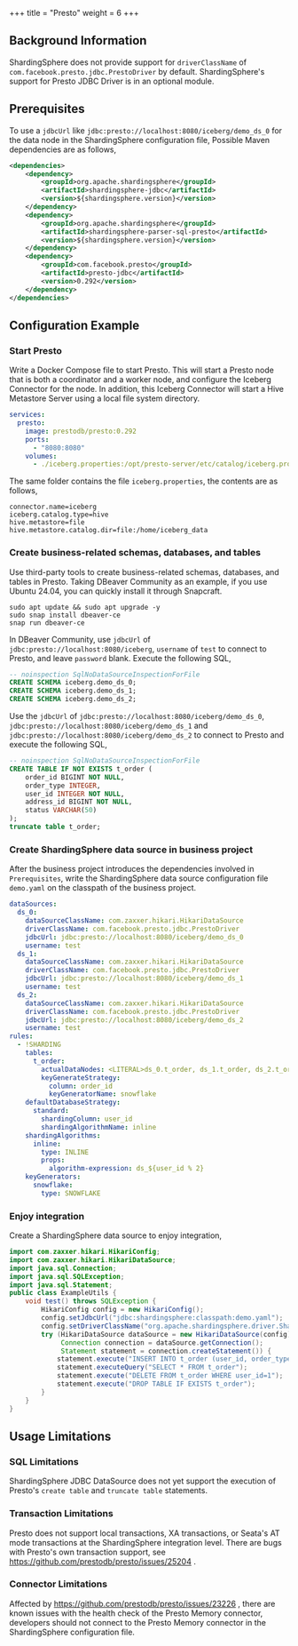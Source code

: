 +++
title = "Presto"
weight = 6
+++

## Background Information

ShardingSphere does not provide support for `driverClassName` of `com.facebook.presto.jdbc.PrestoDriver` by default.
ShardingSphere's support for Presto JDBC Driver is in an optional module.

## Prerequisites

To use a `jdbcUrl` like `jdbc:presto://localhost:8080/iceberg/demo_ds_0` for the data node in the ShardingSphere configuration file,
Possible Maven dependencies are as follows,

```xml
<dependencies>
    <dependency>
        <groupId>org.apache.shardingsphere</groupId>
        <artifactId>shardingsphere-jdbc</artifactId>
        <version>${shardingsphere.version}</version>
    </dependency>
    <dependency>
        <groupId>org.apache.shardingsphere</groupId>
        <artifactId>shardingsphere-parser-sql-presto</artifactId>
        <version>${shardingsphere.version}</version>
    </dependency>
    <dependency>
        <groupId>com.facebook.presto</groupId>
        <artifactId>presto-jdbc</artifactId>
        <version>0.292</version>
    </dependency>
</dependencies>
```

## Configuration Example

### Start Presto

Write a Docker Compose file to start Presto. 
This will start a Presto node that is both a coordinator and a worker node, and configure the Iceberg Connector for the node.
In addition, this Iceberg Connector will start a Hive Metastore Server using a local file system directory.

```yaml
services:
  presto:
    image: prestodb/presto:0.292
    ports:
      - "8080:8080"
    volumes:
      - ./iceberg.properties:/opt/presto-server/etc/catalog/iceberg.properties
```

The same folder contains the file `iceberg.properties`, the contents are as follows,

```properties
connector.name=iceberg
iceberg.catalog.type=hive
hive.metastore=file
hive.metastore.catalog.dir=file:/home/iceberg_data
```

### Create business-related schemas, databases, and tables

Use third-party tools to create business-related schemas, databases, and tables in Presto.
Taking DBeaver Community as an example, if you use Ubuntu 24.04, you can quickly install it through Snapcraft.

```shell
sudo apt update && sudo apt upgrade -y
sudo snap install dbeaver-ce
snap run dbeaver-ce
```

In DBeaver Community, use `jdbcUrl` of `jdbc:presto://localhost:8080/iceberg`, `username` of `test` to connect to Presto, and leave `password` blank.
Execute the following SQL,

```sql
-- noinspection SqlNoDataSourceInspectionForFile
CREATE SCHEMA iceberg.demo_ds_0;
CREATE SCHEMA iceberg.demo_ds_1;
CREATE SCHEMA iceberg.demo_ds_2;
```

Use the `jdbcUrl` of `jdbc:presto://localhost:8080/iceberg/demo_ds_0`, 
`jdbc:presto://localhost:8080/iceberg/demo_ds_1` and `jdbc:presto://localhost:8080/iceberg/demo_ds_2` to connect to Presto and execute the following SQL,

```sql
-- noinspection SqlNoDataSourceInspectionForFile
CREATE TABLE IF NOT EXISTS t_order (
    order_id BIGINT NOT NULL,
    order_type INTEGER,
    user_id INTEGER NOT NULL,
    address_id BIGINT NOT NULL,
    status VARCHAR(50)
);
truncate table t_order;
```

### Create ShardingSphere data source in business project

After the business project introduces the dependencies involved in `Prerequisites`, 
write the ShardingSphere data source configuration file `demo.yaml` on the classpath of the business project.

```yaml
dataSources:
  ds_0:
    dataSourceClassName: com.zaxxer.hikari.HikariDataSource
    driverClassName: com.facebook.presto.jdbc.PrestoDriver
    jdbcUrl: jdbc:presto://localhost:8080/iceberg/demo_ds_0
    username: test
  ds_1:
    dataSourceClassName: com.zaxxer.hikari.HikariDataSource
    driverClassName: com.facebook.presto.jdbc.PrestoDriver
    jdbcUrl: jdbc:presto://localhost:8080/iceberg/demo_ds_1
    username: test
  ds_2:
    dataSourceClassName: com.zaxxer.hikari.HikariDataSource
    driverClassName: com.facebook.presto.jdbc.PrestoDriver
    jdbcUrl: jdbc:presto://localhost:8080/iceberg/demo_ds_2
    username: test
rules:
  - !SHARDING
    tables:
      t_order:
        actualDataNodes: <LITERAL>ds_0.t_order, ds_1.t_order, ds_2.t_order
        keyGenerateStrategy:
          column: order_id
          keyGeneratorName: snowflake
    defaultDatabaseStrategy:
      standard:
        shardingColumn: user_id
        shardingAlgorithmName: inline
    shardingAlgorithms:
      inline:
        type: INLINE
        props:
          algorithm-expression: ds_${user_id % 2}
    keyGenerators:
      snowflake:
        type: SNOWFLAKE
```

### Enjoy integration

Create a ShardingSphere data source to enjoy integration,

```java
import com.zaxxer.hikari.HikariConfig;
import com.zaxxer.hikari.HikariDataSource;
import java.sql.Connection;
import java.sql.SQLException;
import java.sql.Statement;
public class ExampleUtils {
    void test() throws SQLException {
        HikariConfig config = new HikariConfig();
        config.setJdbcUrl("jdbc:shardingsphere:classpath:demo.yaml");
        config.setDriverClassName("org.apache.shardingsphere.driver.ShardingSphereDriver");
        try (HikariDataSource dataSource = new HikariDataSource(config);
             Connection connection = dataSource.getConnection();
             Statement statement = connection.createStatement()) {
            statement.execute("INSERT INTO t_order (user_id, order_type, address_id, status) VALUES (1, 1, 1, 'INSERT_TEST')");
            statement.executeQuery("SELECT * FROM t_order");
            statement.execute("DELETE FROM t_order WHERE user_id=1");
            statement.execute("DROP TABLE IF EXISTS t_order");
        }
    }
}
```

## Usage Limitations

### SQL Limitations

ShardingSphere JDBC DataSource does not yet support the execution of Presto's `create table` and `truncate table` statements.

### Transaction Limitations

Presto does not support local transactions, XA transactions, or Seata's AT mode transactions at the ShardingSphere integration level.
There are bugs with Presto's own transaction support, see https://github.com/prestodb/presto/issues/25204 .

### Connector Limitations

Affected by https://github.com/prestodb/presto/issues/23226 , there are known issues with the health check of the Presto Memory connector,
developers should not connect to the Presto Memory connector in the ShardingSphere configuration file.

